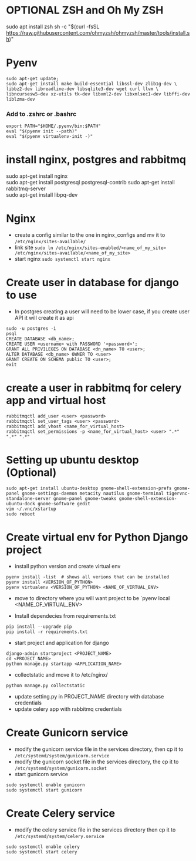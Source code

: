 # OPTIONAL ZSH and Oh My ZSH
sudo apt install zsh
sh -c "$(curl -fsSL https://raw.githubusercontent.com/ohmyzsh/ohmyzsh/master/tools/install.sh)"


# Pyenv
```
sudo apt-get update; 
sudo apt-get install make build-essential libssl-dev zlib1g-dev \
libbz2-dev libreadline-dev libsqlite3-dev wget curl llvm \
libncursesw5-dev xz-utils tk-dev libxml2-dev libxmlsec1-dev libffi-dev liblzma-dev
```

### Add to .zshrc or .bashrc 
```
export PATH="$HOME/.pyenv/bin:$PATH"
eval "$(pyenv init --path)"
eval "$(pyenv virtualenv-init -)"
```

# install nginx, postgres and rabbitmq
sudo apt-get install nginx                    
sudo apt-get install postgresql postgresql-contrib
sudo apt-get install rabbitmq-server              
sudo apt-get install libpq-dev   

# Nginx
- create a config similar to the one in nginx_configs and mv it to `/etc/nginx/sites-available/` 
- link site 
`sudo ln /etc/nginx/sites-enabled/<name_of_my_site> /etc/nginx/sites-available/<name_of_my_site>`
- start nginx
`sudo systemctl start nginx`
 
# Create user in database for django to use
- In postgres creating a user will need to be lower case, if you create user API it will create it as api
```
sudo -u postgres -i
psql
CREATE DATABASE <db_name>;
CREATE USER <username> with PASSWORD '<password>';
GRANT ALL PRIVILEGES ON DATABASE <dn_name> TO <user>;
ALTER DATABASE <db_name> OWNER TO <user>
GRANT CREATE ON SCHEMA public TO <user>;
exit
```
# create a user in rabbitmq for celery app and virtual host
```
rabbitmqctl add_user <user> <password>
rabbitmqctl set_user_tags <user> <password>
rabbitmqctl add_vhost <name_for_virtual_host>
rabbitmqctl set_permissions -p <name_for_virtual_host> <user> ".*" ".*" ".*"
```


# Setting up ubuntu desktop (Optional)
```
sudo apt-get install ubuntu-desktop gnome-shell-extension-prefs gnome-panel gnome-settings-daemon metacity nautilus gnome-terminal tigervnc-standalone-server gnome-panel gnome-tweaks gnome-shell-extension-ubuntu-dock gnome-software gedit
vim ~/.vnc/xstartup
sudo reboot
```

# Create virtual env for Python Django project
- install python version and create virtual env
```
pyenv install -list  # shows all verions that can be installed
pyenv install <VERSION_OF_PYTHON>
pyenv virtualenv <VERSION_OF_PYTHON> <NAME_OF_VIRTUAL_ENV>
```
- move to directory where you will want project to be
`pyenv local <NAME_OF_VIRTUAL_ENV>

- Install dependecies from requirements.txt
```
pip install --upgrade pip
pip install -r requirements.txt
```

- start project and application for django
```
django-admin startproject <PROJECT_NAME>
cd <PROJECT_NAME>
python manage.py startapp <APPLICATION_NAME>
```

- collectstatic and move it to /etc/nginx/
```
python manage.py collectstatic
```

- update setting.py in PROJECT_NAME directory with database credentials
- update celery app with rabbitmq credentials

# Create Gunicorn service
- modify the gunicorn service file in the services directory, then cp it to `/etc/systemd/system/gunicorn.service` 
- modify the gunicorn socket file in the services directory, the cp it to `/etc/systemd/system/gunicorn.socket`
- start gunicorn service
```
sudo systemctl enable gunicorn
sudo systemctl start gunicorn
```

# Create Celery service
- modify the celery service file in the services directory then cp it to `/etc/systemd/system/celery.service`
```
sudo systemctl enable celery
sudo systemctl start celery
```

